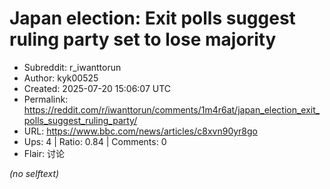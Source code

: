 # Japan election: Exit polls suggest ruling party set to lose majority

- Subreddit: r_iwanttorun
- Author: kyk00525
- Created: 2025-07-20 15:06:07 UTC
- Permalink: https://reddit.com/r/iwanttorun/comments/1m4r6at/japan_election_exit_polls_suggest_ruling_party/
- URL: https://www.bbc.com/news/articles/c8xvn90yr8go
- Ups: 4 | Ratio: 0.84 | Comments: 0
- Flair: 讨论

_(no selftext)_
